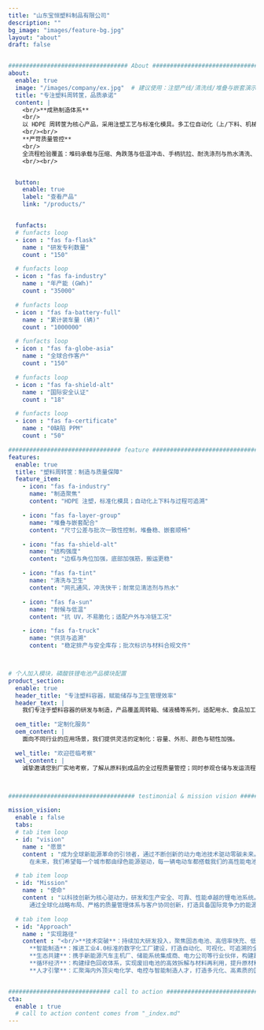 ```yaml
---
title: "山东宝恒塑料制品有限公司"
description: ""
bg_image: "images/feature-bg.jpg"
layout: "about"
draft: false


################################## About #####################################
about: 
  enable: true
  image: "/images/company/ex.jpg"  # 建议使用：注塑产线/清洗线/堆叠与嵌套演示的实景图
  title: "专注塑料周转筐，品质承诺"
  content: |
    <br/>**成熟制造体系**
    <br/>
    以 HDPE 周转筐为核心产品，采用注塑工艺与标准化模具。多工位自动化（上/下料、机械手取件、在线去披锋与视觉检测）确保尺寸公差与堆叠/嵌套配合度稳定，持续批量供货。
    <br/><br/>
    **严苛质量管控**
    <br/>
    全流程检验覆盖：堆码承载与压缩、角跌落与低温冲击、手柄抗拉、耐洗涤剂与热水清洗、耐候与 UV 老化；并做边角毛刺抽检，保障搬运安全与耐用性。
    <br/><br/>


  button:
    enable: true
    label: "查看产品"
    link: "/products/"


  funfacts:
  # funfacts loop
  - icon : "fas fa-flask"
    name : "研发专利数量"
    count : "150"

  # funfacts loop
  - icon : "fas fa-industry"
    name : "年产能 (GWh)"
    count : "35000"

  # funfacts loop
  - icon : "fas fa-battery-full"
    name : "累计装车量 (辆)"
    count : "1000000"

  # funfacts loop
  - icon : "fas fa-globe-asia"
    name : "全球合作客户"
    count : "150"

  # funfacts loop
  - icon : "fas fa-shield-alt"
    name : "国际安全认证"
    count : "18"

  # funfacts loop
  - icon : "fas fa-certificate"
    name : "0缺陷 PPM"
    count : "50"

################################ feature #####################################
features:
  enable: true
  title: "塑料周转筐：制造与质量保障"
  feature_item:
    - icon: "fas fa-industry"
      name: "制造聚焦"
      content: "HDPE 注塑，标准化模具；自动化上下料与过程可追溯"

    - icon: "fas fa-layer-group"
      name: "堆叠与嵌套配合"
      content: "尺寸公差与批次一致性控制，堆叠稳、嵌套顺畅"

    - icon: "fas fa-shield-alt"
      name: "结构强度"
      content: "边框与角位加强，底部加强筋，搬运更稳"

    - icon: "fas fa-tint"
      name: "清洗与卫生"
      content: "网孔通风，冲洗快干；耐常见清洁剂与热水"

    - icon: "fas fa-sun"
      name: "耐候与低温"
      content: "抗 UV，不易脆化；适配户外与冷链工况"

    - icon: "fas fa-truck"
      name: "供货与追溯"
      content: "稳定排产与安全库存；批次标识与材料合规文件"



# 个人加入模块，磷酸铁锂电池产品模块配置
product_section: 
  enable: true
  header_title: "专注塑料容器，赋能储存与卫生管理效率"
  header_text: |
    我们专注于塑料容器的研发与制造，产品覆盖周转箱、储液桶等系列，适配用水、食品加工、化工配液等多场景。

  oem_title: "定制化服务"
  oem_content: |
    面向不同行业的应用场景，我们提供灵活的定制化：容量、外形、颜色与韧性加强。

  wel_title: "欢迎莅临考察"
  wel_content: |
    诚挚邀请您到厂实地考察，了解从原料到成品的全过程质量管控；同时参观仓储与发运流程，现场讨论定制方案与交付计划。



#################################### testimonial & mission vision #######################################

mission_vision:
  enable : false
  tabs:
  # tab item loop
  - id: "vision"
    name : "愿景"
    content : "成为全球新能源革命的引领者，通过不断创新的动力电池技术驱动零碳未来。我们立志打造一个绿色、智能、高效的能源世界，不仅为电动交通和智慧储能提供核心动力，更为地球生态修复和人类文明的可持续发展贡献力量。  
      在未来，我们希望每一个城市都由绿色能源驱动，每一辆电动车都搭载我们的高性能电池，每一个家庭都能接入安全、清洁、智能的储能系统。我们将以全球视野、技术为本，走在能源变革的前沿，推动从化石能源向可再生能源的深度转型，最终实现人类与自然的和谐共生。"

  # tab item loop
  - id: "Mission"
    name : "使命"
    content : "以科技创新为核心驱动力，研发和生产安全、可靠、性能卓越的锂电池系统。我们致力于为新能源汽车、工业储能、家庭储能等多元化场景提供高效、智能、绿色的能源解决方案。  
      通过全球化战略布局、严格的质量管理体系与客户协同创新，打造具备国际竞争力的能源品牌，助力交通电动化、能源低碳化、电网智能化的全球升级进程。我们的使命不仅是提供电力，更是推动世界向更环保、更可持续的方向前进。"

  # tab item loop
  - id: "Approach"
    name : "实现路径"
    content : "<br/>**技术突破**：持续加大研发投入，聚焦固态电池、高倍率快充、低温启动、热管理系统等关键技术，实现能量密度与安全性的双重跃升。<br>
      **智能制造**：推进工业4.0标准的数字化工厂建设，打造自动化、可视化、可追溯的全流程智能生产体系，从源头保障产品一致性与卓越品质。<br>
      **生态共建**：携手新能源汽车主机厂、储能系统集成商、电力公司等行业伙伴，构建跨产业协同的闭环生态链，推动产业共赢和技术融合发展。<br>
      **循环经济**：构建绿色回收体系，实现废旧电池的高效拆解与材料再利用，提升原材料利用率至95%以上，降低资源消耗，践行可持续发展承诺。<br>
      **人才引擎**：汇聚海内外顶尖电化学、电控与智能制造人才，打造多元化、高素质的国际化团队，通过持续激励与技术交流，保持创新活力与行业领先地位。"


############################# call to action #################################
cta:
  enable : true
  # call to action content comes from "_index.md"
---
```

